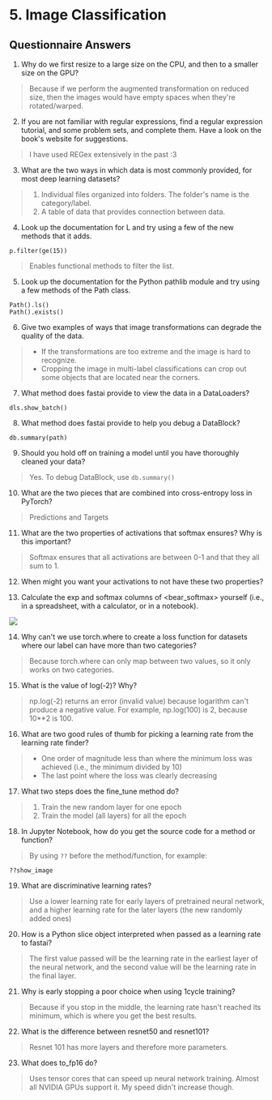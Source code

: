 # 5. Image Classification

## Questionnaire Answers

1. Why do we first resize to a large size on the CPU, and then to a smaller size on the GPU?
> Because if we perform the augmented transformation on reduced size, then the images would have empty spaces when they're rotated/warped.

2. If you are not familiar with regular expressions, find a regular expression tutorial, and some problem sets, and complete them. Have a look on the book's website for suggestions.
> I have used REGex extensively in the past :3

3. What are the two ways in which data is most commonly provided, for most deep learning datasets?
> 1. Individual files organized into folders. The folder's name is the category/label.
> 1. A table of data that provides connection between data.

4. Look up the documentation for L and try using a few of the new methods that it adds.
```
p.filter(ge(15))
```
> Enables functional methods to filter the list.

5. Look up the documentation for the Python pathlib module and try using a few methods of the Path class.
```
Path().ls() 
Path().exists()
```

6. Give two examples of ways that image transformations can degrade the quality of the data.
> - If the transformations are too extreme and the image is hard to recognize.
> - Cropping the image in multi-label classifications can crop out some objects that are located near the corners.

7. What method does fastai provide to view the data in a DataLoaders?
```
dls.show_batch()
```

8. What method does fastai provide to help you debug a DataBlock?
```
db.summary(path)
```

9. Should you hold off on training a model until you have thoroughly cleaned your data?
> Yes. To debug DataBlock, use `db.summary()`

10. What are the two pieces that are combined into cross-entropy loss in PyTorch?
> Predictions and Targets

11. What are the two properties of activations that softmax ensures? Why is this important?
> Softmax ensures that all activations are between 0-1 and that they all sum to 1.

12. When might you want your activations to not have these two properties?

13. Calculate the exp and softmax columns of <bear_softmax> yourself (i.e., in a spreadsheet, with a calculator, or in a notebook).
<img src='https://raw.githubusercontent.com/fastai/fastbook/3916b71bdf2f9e587ac82f3c2ef4aabd05b8f51c/images/att_00062.png' />

14. Why can't we use torch.where to create a loss function for datasets where our label can have more than two categories?
> Because torch.where can only map between two values, so it only works on two categories.

15. What is the value of log(-2)? Why?
> np.log(-2) returns an error (invalid value) because logarithm can't produce a negative value. For example, np.log(100) is 2, because 10**2 is 100.

16. What are two good rules of thumb for picking a learning rate from the learning rate finder?
> - One order of magnitude less than where the minimum loss was achieved (i.e., the minimum divided by 10)
> - The last point where the loss was clearly decreasing 

17. What two steps does the fine_tune method do?
> 1. Train the new random layer for one epoch
> 1. Train the model (all layers) for all the epoch

18. In Jupyter Notebook, how do you get the source code for a method or function?
> By using `??` before the method/function, for example:
```
??show_image
```

19. What are discriminative learning rates?
> Use a lower learning rate for early layers of pretrained neural network, and a higher learning rate for the later layers (the new randomly added ones)

20. How is a Python slice object interpreted when passed as a learning rate to fastai?
> The first value passed will be the learning rate in the earliest layer of the neural network, and the second value will be the learning rate in the final layer.

21. Why is early stopping a poor choice when using 1cycle training?
> Because if you stop in the middle, the learning rate hasn't reached its minimum, which is where you get the best results.

22. What is the difference between resnet50 and resnet101?
> Resnet 101 has more layers and therefore more parameters.

23. What does to_fp16 do?
> Uses tensor cores that can speed up neural network training. Almost all NVIDIA GPUs support it. My speed didn't increase though.


